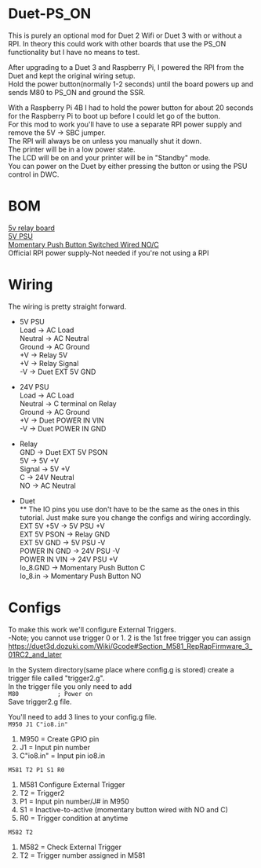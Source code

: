 # Duet-PS_ON
This is purely an optional mod for Duet 2 Wifi or Duet 3 with or without a RPI. In theory this could work with other boards that use the PS_ON functionality but I have no means to test.  

After upgrading to a Duet 3 and Raspberry Pi, I powered the RPI from the Duet and kept the original wiring setup.  
  Hold the power button(normally 1-2 seconds) until the board powers up and sends M80 to PS_ON and ground the SSR.  

With a Raspberry Pi 4B I had to hold the power button for about 20 seconds for the Raspberry Pi to boot up before I could let go of the button.  
For this mod to work you'll have to use a separate RPI power supply and remove the 5V -> SBC jumper.  
The RPI will always be on unless you manually shut it down.  
The printer will be in a low power state.  
The LCD will be on and your printer will be in "Standby" mode.  
You can power on the Duet by either pressing the button or using the PSU control in DWC.  

# BOM  
[5v relay board](https://www.amazon.com/dp/B00LW15A4W/ref=cm_sw_em_r_mt_dp_N1P35HN3BCPKBMJH969X)   
[5V PSU](https://www.amazon.com/dp/B005T6UJBU/ref=cm_sw_em_r_mt_dp_H0TYRGBDHGWBVFF8ZMYS)  
[Momentary Push Button Switched Wired NO/C](https://www.aliexpress.com/item/4000094832237.html?spm=a2g0s.9042311.0.0.2be14c4daTSuak)  
Official RPI power supply-Not needed if you're not using a RPI  

# Wiring  
The wiring is pretty straight forward.  

* 5V PSU  
Load -> AC Load  
Neutral -> AC Neutral  
Ground -> AC Ground  
+V -> Relay 5V  
+V -> Relay Signal  
-V -> Duet EXT 5V GND  

* 24V PSU  
Load -> AC Load  
Neutral -> C terminal on Relay  
Ground -> AC Ground  
+V -> Duet POWER IN VIN  
-V -> Duet POWER IN GND  

* Relay  
GND -> Duet EXT 5V PSON  
5V -> 5V +V  
Signal -> 5V +V  
C -> 24V Neutral  
NO -> AC Neutral  

* Duet  
** The IO pins you use don't have to be the same as the ones in this tutorial. Just make sure you change the configs and wiring accordingly.    
EXT 5V +5V -> 5V PSU +V  
EXT 5V PSON -> Relay GND  
EXT 5V GND -> 5V PSU -V  
POWER IN GND -> 24V PSU -V    
POWER IN VIN -> 24V PSU +V  
Io_8.GND -> Momentary Push Button C  
Io_8.in -> Momentary Push Button NO  

# Configs  
To make this work we'll configure External Triggers.  
-Note; you cannot use trigger 0 or 1. 2 is the 1st free trigger you can assign  
https://duet3d.dozuki.com/Wiki/Gcode#Section_M581_RepRapFirmware_3_01RC2_and_later  

In the System directory(same place where config.g is stored) create a trigger file called "trigger2.g".  
In the trigger file you only need to add  
`M80           ; Power on `  
Save trigger2.g file.  

You'll need to add 3 lines to your config.g file.  
`M950 J1 C"io8.in"`  
1. M950 = Create GPIO pin  
2. J1 = Input pin number  
3. C"io8.in" = Input pin io8.in  

`M581 T2 P1 S1 R0`  
1. M581 Configure External Trigger  
2. T2 = Trigger2  
3. P1 = Input pin number/J# in M950  
4. S1 = Inactive-to-active (momentary button wired with NO and C)  
5. R0 = Trigger condition at anytime  

`M582 T2`
1. M582 = Check External Trigger
2. T2 = Trigger number assigned in M581


